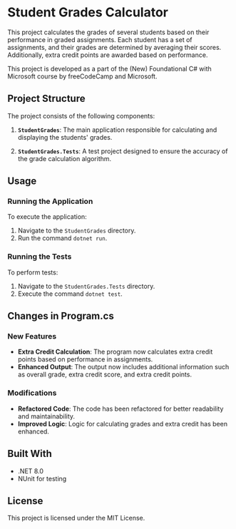 # Student Grades Calculator

This project calculates the grades of several students based on their performance in graded assignments. Each student has a set of assignments, and their grades are determined by averaging their scores. Additionally, extra credit points are awarded based on performance.

This project is developed as a part of the (New) Foundational C# with Microsoft course by freeCodeCamp and Microsoft.

## Project Structure

The project consists of the following components:

1. **`StudentGrades`**: The main application responsible for calculating and displaying the students' grades.

2. **`StudentGrades.Tests`**: A test project designed to ensure the accuracy of the grade calculation algorithm.

## Usage

### Running the Application

To execute the application:

1. Navigate to the `StudentGrades` directory.
2. Run the command `dotnet run`.

### Running the Tests

To perform tests:

1. Navigate to the `StudentGrades.Tests` directory.
2. Execute the command `dotnet test`.

## Changes in Program.cs

### New Features

- **Extra Credit Calculation**: The program now calculates extra credit points based on performance in assignments.
- **Enhanced Output**: The output now includes additional information such as overall grade, extra credit score, and extra credit points.

### Modifications

- **Refactored Code**: The code has been refactored for better readability and maintainability.
- **Improved Logic**: Logic for calculating grades and extra credit has been enhanced.

## Built With

- .NET 8.0
- NUnit for testing

## License

This project is licensed under the MIT License.